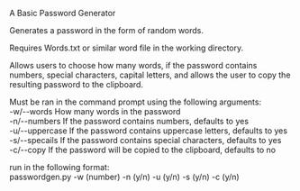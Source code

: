 A Basic Password Generator

Generates a password in the form of random words.

Requires Words.txt or similar word file in the working directory.

Allows users to choose how many words, if the password contains numbers, special characters, capital letters, and allows the user to copy the resulting password to the clipboard.

Must be ran in the command prompt using the following arguments:  
-w/--words How many words in the password  
-n/--numbers If the password contains numbers, defaults to yes  
-u/--uppercase If the password contains uppercase letters, defaults to yes  
-s/--specails If the password contains special characters, defaults to yes  
-c/--copy If the password will be copied to the clipboard, defaults to no  

run in the following format:  
passwordgen.py -w (number) -n (y/n) -u (y/n) -s (y/n) -c (y/n)
